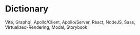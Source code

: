# Dictionary

Vite, Graphql, Apollo/Client, Apollo/Server, React, NodeJS, Sass, Virtualized-Rendering, Modal, Storybook
